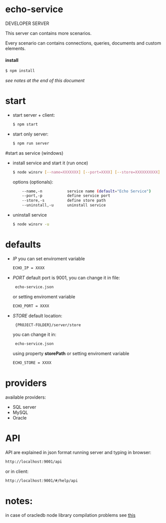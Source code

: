# echo-service
DEVELOPER SERVER

This server can contains more scenarios.

Every scenario can contains connections, queries, documents and custom elements.


#### install
```sh
$ npm install
```
*see notes at the end of this document*

# start

- start server + client:

    ```sh
    $ npm start
    ```

- start only server:

    ```sh
    $ npm run server
    ```

#start as service (windows)

- install service and start it (run once)

    ```sh
    $ node winsrv [--name=XXXXXXX] [--port=XXXX] [--store=XXXXXXXXXX]
    ```
    options (optionals):
    ```sh
        --name,-n           service name (default="Echo Service")
        --port,-p           define service port
        --store,-s          define store path
        --uninstall,-u      uninstall service
    ```

- uninstall service

    ```sh
    $ node winsrv -u
    ```



# defaults

- *IP*
  you can set enviroment variable
    ```sh
    ECHO_IP = XXXX
    ```

- *PORT*
  default port is 9001, you can change it in file:
    ```sh
     echo-service.json
    ```
    or setting enviroment variable
    ```sh
    ECHO_PORT = XXXX
    ```

- *STORE*
  default location:
    ```sh
     {PROJECT-FOLDER}/server/store
    ```
    you can change it in:
    ```sh
     echo-service.json
    ```
    using property **storePath**
    or setting enviroment variable
    ```sh
    ECHO_STORE = XXXX
    ```

# providers
available providers:
- SQL server
- MySQL
- Oracle

# API

API are explained in json format running server and typing in browser:
```sh
http://localhost:9001/api
```
or in client:
```sh
http://localhost:9001/#/help/api
```


# notes:
in case of oracledb node library compilation problems see [this](https://github.com/leolmi/echo-service.public/tree/master/assets/oracledb/README.md)
